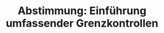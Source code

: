 ---
abstimmung:
  abstimmung: 1
  bundestagssitzung: 21
  datum: 16. März 2018
  legislaturperiode: 19
categories:
- Todo
data:
- title: Abstimmungsergebnis 20180316-data.pdf
  url: /res/2021-btw/abstimmungsergebnisse/20180316-data.pdf
- title: Abstimmungsergebnis 20180316_xls-data.xls
  url: /res/2021-btw/abstimmungsergebnisse/20180316_xls-data.xls
- title: Abstimmungsergebnis 20180316_xls-datacsv
  url: /res/2021-btw/abstimmungsergebnisse/csv/20180316_xls-datacsv
documents:
- local: /res/2021-btw/drucksachen/00041.pdf
  title: Drucksache 19/00041
  url: https://dip21.bundestag.de/dip21/btd/19/000/1900041.pdf
- local: /res/2021-btw/drucksachen/00862.pdf
  title: Drucksache 19/00862
  url: https://dip21.bundestag.de/dip21/btd/19/008/1900862.pdf
ergebnis:
  AfD:
    enthaltung: 0
    gesamt: 92
    ja: 0
    nein: 81
    nichtabgegeben: 11
    ungueltig: 0
  Bündnis 90/Die Grünen:
    enthaltung: 0
    gesamt: 67
    ja: 62
    nein: 0
    nichtabgegeben: 5
    ungueltig: 0
  Die Linke:
    enthaltung: 0
    gesamt: 69
    ja: 52
    nein: 0
    nichtabgegeben: 17
    ungueltig: 0
  FDP:
    enthaltung: 0
    gesamt: 80
    ja: 70
    nein: 1
    nichtabgegeben: 9
    ungueltig: 0
  cdu/csu:
    enthaltung: 3
    gesamt: 246
    ja: 229
    nein: 0
    nichtabgegeben: 14
    ungueltig: 0
  file: 20180316_xls-data.xls
  fraktionslos:
    enthaltung: 0
    gesamt: 2
    ja: 0
    nein: 2
    nichtabgegeben: 0
    ungueltig: 0
  spd:
    enthaltung: 0
    gesamt: 153
    ja: 131
    nein: 0
    nichtabgegeben: 22
    ungueltig: 0
layout: abstimmung
links:
- title: Link zu bundestag.de
  url: https://www.bundestag.de/parlament/plenum/abstimmung/abstimmung?id=504
preview: 'Deutscher Bundestag


  21. Sitzung des Deutschen Bundestages

  am Freitag, 16. März 2018


  Endgültiges Ergebnis der Namentlichen Abstimmung Nr. 1


  Beschlussempfehlung des Innenausschusses (4. Ausschuss)

  zu dem Antrag der Abgeordneten Dr. Gottfried Curio, Albrecht Glaser, Armin-Paulus

  Hampel, weiterer Abgeordneter und der Fraktion der AfD

  Umfassende Grenzkontrollen sofort einführen - Zurückweisung bei unberechtigtem

  Grenzübertritt

  Drs. 19/41 und 19/862'
tags:
- Todo
title: 'Abstimmung: Einführung umfassender Grenzkontrollen'
---